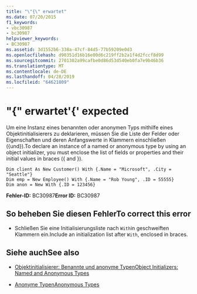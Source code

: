 ```yaml
---
title: "\"{\" erwartet"
ms.date: 07/20/2015
f1_keywords:
- vbc30987
- bc30987
helpviewer_keywords:
- BC30987
ms.assetid: 3d1552b6-338a-47cf-84d5-77b59209e0d3
ms.openlocfilehash: d90351d16b16e00d6c219ff2b2a1f4d2fccf8d99
ms.sourcegitcommit: 2701302a99cafbe0d86d53d540eb0fa7e9b46b36
ms.translationtype: MT
ms.contentlocale: de-DE
ms.lasthandoff: 04/28/2019
ms.locfileid: "64621809"
---
```

# <a name="-expected"></a><span data-ttu-id="7f98d-102">"{" erwartet</span><span class="sxs-lookup"><span data-stu-id="7f98d-102">'{' expected</span></span>
<span data-ttu-id="7f98d-103">Um eine Instanz eines benannten oder anonymen Typs mithilfe eines Objektinitialisierers zu deklarieren, müssen Sie die Liste der Felder oder Eigenschaften und deren Anfangswerte in Klammern einschließen ({und}).</span><span class="sxs-lookup"><span data-stu-id="7f98d-103">To declare an instance of a named or anonymous type by using an object initializer, you must enclose the list of fields or properties and their initial values in braces ({ and }).</span></span>  
  
```  
Dim client As New Customer() With {.Name = "Microsoft", .City = "Seattle"}  
Dim emp = New Employee() With {.Name = "Rob Young", .ID = 55555}  
Dim anon = New With {.ID = 123456}  
```  
  
 <span data-ttu-id="7f98d-104">**Fehler-ID:** BC30987</span><span class="sxs-lookup"><span data-stu-id="7f98d-104">**Error ID:** BC30987</span></span>  
  
## <a name="to-correct-this-error"></a><span data-ttu-id="7f98d-105">So beheben Sie diesen Fehler</span><span class="sxs-lookup"><span data-stu-id="7f98d-105">To correct this error</span></span>  
  
- <span data-ttu-id="7f98d-106">Schließen Sie eine Initialisierungsliste nach `With`in geschweiften Klammern ein.</span><span class="sxs-lookup"><span data-stu-id="7f98d-106">Include an initialization list after `With`, enclosed in braces.</span></span>  
  
## <a name="see-also"></a><span data-ttu-id="7f98d-107">Siehe auch</span><span class="sxs-lookup"><span data-stu-id="7f98d-107">See also</span></span>

- [<span data-ttu-id="7f98d-108">Objektinitialisierer: Benannte und anonyme Typen</span><span class="sxs-lookup"><span data-stu-id="7f98d-108">Object Initializers: Named and Anonymous Types</span></span>](../../visual-basic/programming-guide/language-features/objects-and-classes/object-initializers-named-and-anonymous-types.md)

- [<span data-ttu-id="7f98d-109">Anonyme Typen</span><span class="sxs-lookup"><span data-stu-id="7f98d-109">Anonymous Types</span></span>](../../visual-basic/programming-guide/language-features/objects-and-classes/anonymous-types.md)
